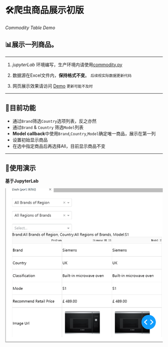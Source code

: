 # 🛠爬虫商品展示初版
   *Commodity Table Demo*

## 📊展示一列商品。

---



1.  *jupyterLab* 环境编写，生产环境内请使用[commodity.py](https://github.com/Aureliano-Berlindia/Commodity_table/blob/master/commodity.py)

2.  数据源在Excel文件内，**保持格式不变**。 `后续视实际数据更新代码`

3.  网页展示效果请访问 [Demo](http://wberlin.cn:9999)  `更新可能不及时`

---

## 💎目前功能

* 通过`Brand`筛选`Country`选项列表，反之亦然
* 通过`Brand` & `Country` 筛选`Model`列表
* **Model callback**中使用`Brand`,`Country`,`Model`确定唯一商品，展示在第一列
* 设置初始显示商品
* 在选中指定商品后再选择All，目前显示商品不变

---

## 👀使用演示

**基于JupyterLab**

<img src="https://raw.githubusercontent.com/Aureliano-Berlindia/Commodity_table/master/demo_gif.gif" align="right">
